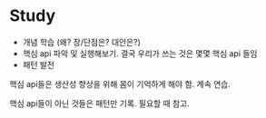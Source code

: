 # Study

- 개념 학습 (왜? 장/단점은? 대안은?)
- 핵심 api 파악 및 실행해보기. 결국 우리가 쓰는 것은 몇몇 핵심 api 들임
- 패턴 발전

핵심 api들은 생산성 향상을 위해 몸이 기억하게 해야 함. 계속 연습.

핵심 api들이 아닌 것들은 패턴만 기록. 필요할 때 참고.